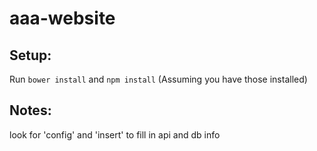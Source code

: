 # aaa-website

## Setup:
Run `bower install` and `npm install` (Assuming you have those installed)

## Notes:
look for 'config' and 'insert' to fill in api and db info
